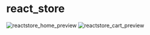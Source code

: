 # react_store

![reactstore_home_preview](https://github.com/user-attachments/assets/7f146874-d228-483f-ad8a-815cbffb51a7)
![reactstore_cart_preview](https://github.com/user-attachments/assets/8a91548a-9438-4075-9132-b7a47a5a7bfc)
